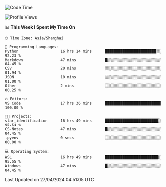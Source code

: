 <!--START_SECTION:waka-->
![Code Time](http://img.shields.io/badge/Code%20Time-1%2C644%20hrs%2053%20mins-blue)

![Profile Views](http://img.shields.io/badge/Profile%20Views-9-blue)

📊 **This Week I Spent My Time On** 

```text
🕑︎ Time Zone: Asia/Shanghai

💬 Programming Languages: 
Python                   16 hrs 14 mins      ███████████████████████░░   92.23 % 
Markdown                 47 mins             █░░░░░░░░░░░░░░░░░░░░░░░░   04.45 % 
CSV                      20 mins             ░░░░░░░░░░░░░░░░░░░░░░░░░   01.94 % 
JSON                     10 mins             ░░░░░░░░░░░░░░░░░░░░░░░░░   01.00 % 
Other                    2 mins              ░░░░░░░░░░░░░░░░░░░░░░░░░   00.25 % 

🔥 Editors: 
VS Code                  17 hrs 36 mins      █████████████████████████   100.00 % 

🐱‍💻 Projects: 
star_identification      16 hrs 49 mins      ████████████████████████░   95.54 % 
CS-Notes                 47 mins             █░░░░░░░░░░░░░░░░░░░░░░░░   04.45 % 
.pyenv                   0 secs              ░░░░░░░░░░░░░░░░░░░░░░░░░   00.00 % 

💻 Operating System: 
WSL                      16 hrs 49 mins      ████████████████████████░   95.55 % 
Windows                  47 mins             █░░░░░░░░░░░░░░░░░░░░░░░░   04.45 % 
```


 Last Updated on 27/04/2024 04:51:05 UTC
<!--END_SECTION:waka-->